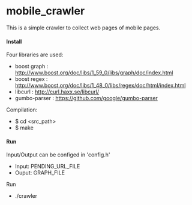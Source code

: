 # mobile_crawler

This is a simple crawler to collect web pages of mobile pages.

#### Install

Four libraries are used:

* boost graph : http://www.boost.org/doc/libs/1_59_0/libs/graph/doc/index.html
* boost regex : http://www.boost.org/doc/libs/1_48_0/libs/regex/doc/html/index.html
* libcurl     : http://curl.haxx.se/libcurl/
* gumbo-parser : https://github.com/google/gumbo-parser

Compilation:

* $ cd \<src_path\>
* $ make


#### Run

Input/Output can be configed in 'config.h'
* Input: PENDING_URL_FILE 
* Ouput: GRAPH_FILE

Run
* ./crawler
